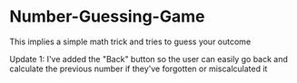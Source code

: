 # Number-Guessing-Game
This implies a simple math trick and tries to guess your outcome

Update 1: I've added the "Back" button so the user can easily go back and calculate the previous number if they've forgotten or miscalculated it
